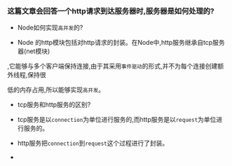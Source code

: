 ### 这篇文章会回答一个http请求到达服务器时,服务器是如何处理的?

* Node如何实现`高并发`的?

 * Node 的http模块包括对http请求的封装。在Node中,http服务继承自tcp服务器(net模块)

,它能够与多个客户端保持连接,由于其采用`事件驱动`的形式,并不为每个连接创建额外线程,保持很

低的内存占用,所以能够实现`高并发`。

* tcp服务和http服务的区别?

 * tcp服务是以`connection`为单位进行服务的,而http服务是以`request`为单位进行服务的。

 * http服务把`connection`到`request`这个过程进行了封装。

*